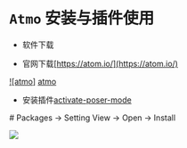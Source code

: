 # `Atmo` 安装与插件使用

* 软件下载

* 官网下载[https://atom.io/](https://atom.io/)<br/>

[![atmo]](https://github.com/htengweb/react-knowledge/blob/master/images/atmo.png)
[atmo](https://atom.io/)

* 安装插件[activate-poser-mode](https://atom.io/packages/activate-power-mode)

\#   Packages -> Setting View -> Open -> Install  <br/>

![](https://github.com/htengweb/react-knowledge/blob/master/images/activateSetting.png)